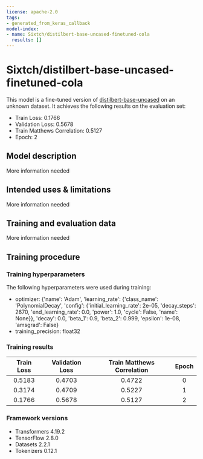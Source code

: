 ```yaml
---
license: apache-2.0
tags:
- generated_from_keras_callback
model-index:
- name: Sixtch/distilbert-base-uncased-finetuned-cola
  results: []
---
```


<!-- This model card has been generated automatically according to the information Keras had access to. You should
probably proofread and complete it, then remove this comment. -->

# Sixtch/distilbert-base-uncased-finetuned-cola

This model is a fine-tuned version of [distilbert-base-uncased](https://huggingface.co/distilbert-base-uncased) on an unknown dataset.
It achieves the following results on the evaluation set:
- Train Loss: 0.1766
- Validation Loss: 0.5678
- Train Matthews Correlation: 0.5127
- Epoch: 2

## Model description

More information needed

## Intended uses & limitations

More information needed

## Training and evaluation data

More information needed

## Training procedure

### Training hyperparameters

The following hyperparameters were used during training:
- optimizer: {'name': 'Adam', 'learning_rate': {'class_name': 'PolynomialDecay', 'config': {'initial_learning_rate': 2e-05, 'decay_steps': 2670, 'end_learning_rate': 0.0, 'power': 1.0, 'cycle': False, 'name': None}}, 'decay': 0.0, 'beta_1': 0.9, 'beta_2': 0.999, 'epsilon': 1e-08, 'amsgrad': False}
- training_precision: float32

### Training results

| Train Loss | Validation Loss | Train Matthews Correlation | Epoch |
|:----------:|:---------------:|:--------------------------:|:-----:|
| 0.5183     | 0.4703          | 0.4722                     | 0     |
| 0.3174     | 0.4709          | 0.5227                     | 1     |
| 0.1766     | 0.5678          | 0.5127                     | 2     |


### Framework versions

- Transformers 4.19.2
- TensorFlow 2.8.0
- Datasets 2.2.1
- Tokenizers 0.12.1
